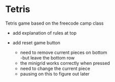 # Tetris
Tetris game based on the freecode camp class

- add explanation of rules at top

- add reset game button
  - need to remove current pieces on bottom  
    -but leave the bottom row
  - the minigrid works correctly when pressed
  - need to change the current piece
  - pausing on this to figure out later
